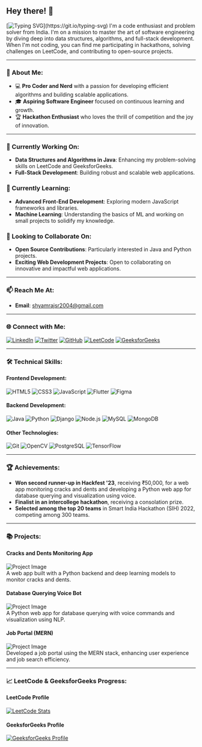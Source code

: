 ## Hey there! 👋
[![Typing SVG](https://readme-typing-svg.demolab.com?font=Merriweather&pause=1000&color=06D001&random=false&width=435&lines=This+is+Shyam!)](https://git.io/typing-svg)
I'm a code enthusiast and problem solver from India. I'm on a mission to master the art of software engineering by diving deep into data structures, algorithms, and full-stack development. When I'm not coding, you can find me participating in hackathons, solving challenges on LeetCode, and contributing to open-source projects.

---

### 🌱 About Me:
- 💻 **Pro Coder and Nerd** with a passion for developing efficient algorithms and building scalable applications.
- 🎓 **Aspiring Software Engineer** focused on continuous learning and growth.
- 🏆 **Hackathon Enthusiast** who loves the thrill of competition and the joy of innovation.

---

### 🔭 Currently Working On:
- **Data Structures and Algorithms in Java**: Enhancing my problem-solving skills on LeetCode and GeeksforGeeks.
- **Full-Stack Development**: Building robust and scalable web applications.

### 🌱 Currently Learning:
- **Advanced Front-End Development**: Exploring modern JavaScript frameworks and libraries.
- **Machine Learning**: Understanding the basics of ML and working on small projects to solidify my knowledge.

### 👯 Looking to Collaborate On:
- **Open Source Contributions**: Particularly interested in Java and Python projects.
- **Exciting Web Development Projects**: Open to collaborating on innovative and impactful web applications.

---

### 📫 Reach Me At:
- **Email**: [shyamrajsr2004@gmail.com](mailto:shyamrajsr2004@gmail.com)

---

### 🌐 Connect with Me:
[![LinkedIn](https://img.shields.io/badge/-LinkedIn-blue?style=flat-square&logo=LinkedIn&logoColor=white&link=https://www.linkedin.com/in/yourusername)](https://www.linkedin.com/in/shyamrajd)
[![Twitter](https://img.shields.io/badge/-Twitter-blue?style=flat-square&logo=Twitter&logoColor=white&link=https://twitter.com/shyamrajd)](https://twitter.com/yourusername)
[![GitHub](https://img.shields.io/badge/-GitHub-black?style=flat-square&logo=github&logoColor=white&link=https://github.com/yourusername)](https://github.com/shyamshyam018)
[![LeetCode](https://img.shields.io/badge/-LeetCode-FFA116?style=flat-square&logo=leetcode&logoColor=black&link=https://leetcode.com/shyam027)](https://leetcode.com/yourusername)
[![GeeksforGeeks](https://img.shields.io/badge/-GeeksforGeeks-0F9D58?style=flat-square&logo=geeksforgeeks&logoColor=white&link=https://auth.geeksforgeeks.org/user/yourusername)](https://auth.geeksforgeeks.org/user/shyamrajd)

---

### 🛠️ Technical Skills:

#### Frontend Development:
![HTML5](https://img.shields.io/badge/-HTML5-E34F26?style=flat-square&logo=html5&logoColor=white)
![CSS3](https://img.shields.io/badge/-CSS3-1572B6?style=flat-square&logo=css3&logoColor=white)
![JavaScript](https://img.shields.io/badge/-JavaScript-F7DF1E?style=flat-square&logo=javascript&logoColor=black)
![Flutter](https://img.shields.io/badge/-Flutter-02569B?style=flat-square&logo=flutter)
![Figma](https://img.shields.io/badge/-Figma-F24E1E?style=flat-square&logo=figma&logoColor=white)

#### Backend Development:
![Java](https://img.shields.io/badge/-Java-007396?style=flat-square&logo=java&logoColor=white)
![Python](https://img.shields.io/badge/-Python-3776AB?style=flat-square&logo=python&logoColor=white)
![Django](https://img.shields.io/badge/-Django-092E20?style=flat-square&logo=django&logoColor=white)
![Node.js](https://img.shields.io/badge/-Node.js-339933?style=flat-square&logo=node.js&logoColor=white)
![MySQL](https://img.shields.io/badge/-MySQL-4479A1?style=flat-square&logo=mysql&logoColor=white)
![MongoDB](https://img.shields.io/badge/-MongoDB-47A248?style=flat-square&logo=mongodb&logoColor=white)

#### Other Technologies:
![Git](https://img.shields.io/badge/-Git-F05032?style=flat-square&logo=git&logoColor=white)
![OpenCV](https://img.shields.io/badge/-OpenCV-5C3EE8?style=flat-square&logo=opencv&logoColor=white)
![PostgreSQL](https://img.shields.io/badge/-PostgreSQL-336791?style=flat-square&logo=postgresql&logoColor=white)
![TensorFlow](https://img.shields.io/badge/-TensorFlow-FF6F00?style=flat-square&logo=tensorflow&logoColor=white)

---

### 🏆 Achievements:
- **Won second runner-up in Hackfest '23**, receiving ₹50,000, for a web app monitoring cracks and dents and developing a Python web app for database querying and visualization using voice.
- **Finalist in an intercollege hackathon**, receiving a consolation prize.
- **Selected among the top 20 teams** in Smart India Hackathon (SIH) 2022, competing among 300 teams.

---

### 📚 Projects:
#### Cracks and Dents Monitoring App
![Project Image](https://via.placeholder.com/250)  
A web app built with a Python backend and deep learning models to monitor cracks and dents.

#### Database Querying Voice Bot
![Project Image](https://via.placeholder.com/250)  
A Python web app for database querying with voice commands and visualization using NLP.

#### Job Portal (MERN)
![Project Image](https://via.placeholder.com/250)  
Developed a job portal using the MERN stack, enhancing user experience and job search efficiency.

---

### 📈 LeetCode & GeeksforGeeks Progress:
#### LeetCode Profile
[![LeetCode Stats](https://leetcode-stats-api.herokuapp.com/username)](https://leetcode.com/yourusername)

#### GeeksforGeeks Profile
[![GeeksforGeeks Profile](https://geeksforgeeks-profile.herokuapp.com/username)](https://auth.geeksforgeeks.org/user/yourusername)
